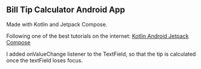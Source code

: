 ## Bill Tip Calculator Android App

Made with Kotlin and Jetpack Compose.

Following one of the best tutorials on the internet: [Kotlin Android Jetpack Compose](https://www.udemy.com/course/kotling-android-jetpack-compose-/)

I added onValueChange listener to the TextField, so that the tip is calculated once the textField loses focus.